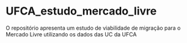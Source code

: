 # UFCA_estudo_mercado_livre
O repositório apresenta um estudo de viabilidade de migração para o Mercado Livre utilizando os dados das UC da UFCA
